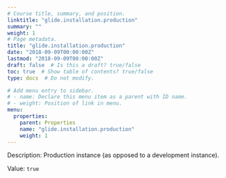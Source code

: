 ```yaml
---
# Course title, summary, and position.
linktitle: "glide.installation.production"
summary: ""
weight: 1
# Page metadata.
title: "glide.installation.production"
date: "2018-09-09T00:00:00Z"
lastmod: "2018-09-09T00:00:00Z"
draft: false  # Is this a draft? true/false
toc: true  # Show table of contents? true/false
type: docs  # Do not modify.

# Add menu entry to sidebar.
# - name: Declare this menu item as a parent with ID name.
# - weight: Position of link in menu.
menu:
  properties:
    parent: Properties
    name: "glide.installation.production"
    weight: 1
---
```


Description: Production instance (as opposed to a development instance).


Value: `true`